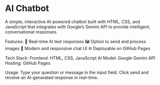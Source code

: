 # AI Chatbot
A simple, interactive AI-powered chatbot built with HTML, CSS, and JavaScript that integrates with Google’s Gemini API to provide intelligent, conversational responses.

Features:
💬 Real-time AI text responses
🖼 Option to send and process images
🎨 Modern and responsive chat UI
🌐 Deployable on GitHub Pages

Tech Stack:
Frontend: HTML, CSS, JavaScript
AI Model: Google Gemini API
Hosting: GitHub Pages

Usage:
Type your question or message in the input field.
Click send and receive an AI-generated response in real-time.
